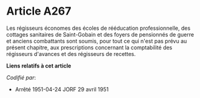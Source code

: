 # Article A267

Les régisseurs économes des écoles de rééducation professionnelle, des cottages sanitaires de Saint-Gobain et des foyers de
pensionnés de guerre et anciens combattants sont soumis, pour tout ce qui n'est pas prévu au présent chapitre, aux
prescriptions concernant la comptabilité des régisseurs d'avances et des régisseurs de recettes.

**Liens relatifs à cet article**

_Codifié par_:

  - Arrêté 1951-04-24 JORF 29 avril 1951
